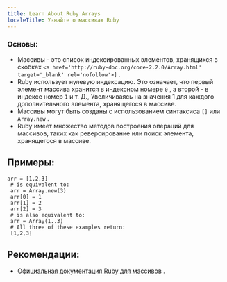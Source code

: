 ```yaml
---
title: Learn About Ruby Arrays
localeTitle: Узнайте о массивах Ruby
---
```

### Основы:

*   Массивы - это список индексированных элементов, хранящихся в скобках `<a href='http://ruby-doc.org/core-2.2.0/Array.html' target='_blank' rel='nofollow'>]` .
*   Ruby использует нулевую индексацию. Это означает, что первый элемент массива хранится в индексном номере `0` , а второй - в индексе номер `1` и т. Д., Увеличиваясь на значения 1 для каждого дополнительного элемента, хранящегося в массиве.
*   Массивы могут быть созданы с использованием синтаксиса `[]` или `Array.new` .
*   Ruby имеет множество методов построения операций для массивов, таких как реверсирование или поиск элемента, хранящегося в массиве.

## Примеры:
```
arr = [1,2,3] 
 # is equivalent to: 
 arr = Array.new(3) 
 arr[0] = 1 
 arr[1] = 2 
 arr[2] = 3 
 # is also equivalent to: 
 arr = Array(1..3) 
 # All three of these examples return: 
 [1,2,3] 
```

## Рекомендации:

*   [Официальная документация Ruby для массивов](https://docs.ruby-lang.org/en/2.0.0/Array.html) .